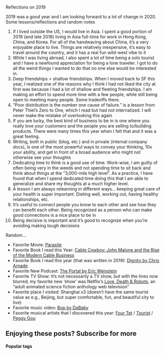 Reflections on 2019

2019 was a good year and I am looking forward to a lot of change in 2020. Some lessons/reflections and random notes

1.  If I lived outside the US, I would live in Asia. I spent a good portion of 2019 (and late 2018) living in Asia full-time for work in Hong Kong, China, and Korea. For all of the handwaving about China, it’s a very enjoyable place to live. Things are relatively inexpensive, it’s easy to travel around the country, and it has a real fun wild-west vibe to it
2.  While I was living abroad, I also spent a lot of time being a solo tourist and I have a newfound appreciation for being a lone traveler. I got to do all the weird things I wanted to do that no one else would be interested in.
3.  Deep friendships > shallow friendships. When I moved back to SF this year, I realized one of the reasons why I think I had not liked the city at first was because I had a lot of shallow and fleeting friendships. I am making an effort to spend more time with a few people, while still being open to meeting many people. Some tradeoffs there.
4.  “Poor distribution is the number one cause of failure.” is a lesson from Peter Thiel’s Zero to One, which I read but had not internalized. I will never make the mistake of overlooking this again
5.  If you are lucky, the best kind of business to be in is one where you really love your customers and the people you are selling to/building products. There were many times this year when I felt that and it was a great feeling.
6.  Writing, both in public (blog, etc.) and in private (internal company docs), is one of the most powerful ways to convey your thinking, 10x your ability, and get in front of a broad audience who might not otherwise see your thoughts
7.  Dedicating time to think is a good use of time. Work-wise, I am guilty of often being very in the weeds and not spending time to sit back and think about things at the “3,000-mile high level”. As a practice, I have found that when I spend dedicated time doing this that I am able to generalize and share my thoughts at a much higher level.
8.  A lesson I am always relearning in different ways… keeping great care of your health is super important. Dieting well, working out, having healthy relationships, etc.
9.  It’s useful to connect people you know to each other and see how they can benefit each other. Being recognized as a person who can make good connections is a nice place to be in
10.  Being decisive is important and it’s good to recognize when you’re avoiding making tough decisions

Random…

-   Favorite Movie: [Parasite](https://t.umblr.com/redirect?z=https%3A%2F%2Fwww.youtube.com%2Fwatch%3Fv%3D5xH0HfJHsaY&t=Mzg3NmEyNmJjMWE4Yzk2MTg3YjdiZWEzMWU0NThkOTg2OTU0ZGExZCwyeFd4enM1Sg%3D%3D&b=t%3AokV1QflKCp7Agf216l_L8Q&p=https%3A%2F%2Fryanrodenbaugh.com%2Fpost%2F189987583482%2Freflections-on-2019&m=1&ref=ryanrodenbaugh.com)
-   Favorite Book I read this Year: [Cable Cowboy: John Malone and the Rise of the Modern Cable Business](https://t.umblr.com/redirect?z=https%3A%2F%2Fwww.goodreads.com%2Fbook%2Fshow%2F679418.Cable_Cowboy&t=NWU4NzA0MGU4MzJhNWVhMzUyNDM0NjZiYjZiNjQwZjI3NGEyY2QyYSwyeFd4enM1Sg%3D%3D&b=t%3AokV1QflKCp7Agf216l_L8Q&p=https%3A%2F%2Fryanrodenbaugh.com%2Fpost%2F189987583482%2Freflections-on-2019&m=1&ref=ryanrodenbaugh.com)
-   Favorite Book I read this year (that was written in 2019): [Dignity by Chris Arnade](https://t.umblr.com/redirect?z=https%3A%2F%2Fwww.goodreads.com%2Fbook%2Fshow%2F38796298-dignity&t=YzQ0MmExMzcxYmYxNWFiZmVjMzRhYTY4MDE1M2ZmYmU3YTBlODA3MiwyeFd4enM1Sg%3D%3D&b=t%3AokV1QflKCp7Agf216l_L8Q&p=https%3A%2F%2Fryanrodenbaugh.com%2Fpost%2F189987583482%2Freflections-on-2019&m=1&ref=ryanrodenbaugh.com)
-   Favorite New Podcast: [The Portal by Eric Weinstein](https://t.umblr.com/redirect?z=https%3A%2F%2Fwww.youtube.com%2Fchannel%2FUCR85PW_B_7_Aisx5vNS7Gjw&t=ZDIyMDgzMGQ0YTQ3ZmE2ZGFmNzg3MTllMTk2NDI2YzVjNGU0NzBkNywyeFd4enM1Sg%3D%3D&b=t%3AokV1QflKCp7Agf216l_L8Q&p=https%3A%2F%2Fryanrodenbaugh.com%2Fpost%2F189987583482%2Freflections-on-2019&m=1&ref=ryanrodenbaugh.com)
-   Favorite TV Show: It’s not necessarily a TV show, but with the lines now blurred, my favorite new ‘show’ was Netflix’s [Love, Death & Robots](https://t.umblr.com/redirect?z=https%3A%2F%2Fen.wikipedia.org%2Fwiki%2FLove%2C_Death_%2526_Robots&t=ZDY3MDY3NTU5NTNhYjRhYWYxMTRjYTY3NTAxOTBmMjA2YzJmOWZkNSwyeFd4enM1Sg%3D%3D&b=t%3AokV1QflKCp7Agf216l_L8Q&p=https%3A%2F%2Fryanrodenbaugh.com%2Fpost%2F189987583482%2Freflections-on-2019&m=1&ref=ryanrodenbaugh.com), an “adult animated science fiction anthology web television”
-   Favorite place I visited: Shanghai x3 (doesn’t have the same tourist value as e.g., Beijing, but super comfortable, fun, and beautiful city to live)
-   Favorite music video: [Bop by DaBaby](https://t.umblr.com/redirect?z=https%3A%2F%2Fwww.youtube.com%2Fwatch%3Fv%3D28hYUZMufDg&t=OGY5MmYwN2JlNmEyNmNkNWMxMGQ2NzQxZTk5MTQzNjg2NjM4NmE2ZiwyeFd4enM1Sg%3D%3D&b=t%3AokV1QflKCp7Agf216l_L8Q&p=https%3A%2F%2Fryanrodenbaugh.com%2Fpost%2F189987583482%2Freflections-on-2019&m=1&ref=ryanrodenbaugh.com)
-   Favorite musical artists that I discovered this year: [Four Tet](https://t.umblr.com/redirect?z=https%3A%2F%2Fwww.youtube.com%2Fwatch%3Fv%3DpeHvj5TedFI%26list%3DPLD8lj82m2VI7t_WK0-Ja2Ze6-NCiApszE%26index%3D4&t=ZmVmMjFkM2Y1NWFiODY0OGEzNzNhNGFmOWNhYWU1MWY1ODUwNjI4NywyeFd4enM1Sg%3D%3D&b=t%3AokV1QflKCp7Agf216l_L8Q&p=https%3A%2F%2Fryanrodenbaugh.com%2Fpost%2F189987583482%2Freflections-on-2019&m=1&ref=ryanrodenbaugh.com) / [Tourist](https://t.umblr.com/redirect?z=https%3A%2F%2Fwww.youtube.com%2Fwatch%3Fv%3DlBwtKSrFyjI&t=YmVmNDY4NGJiNzljMGVmNWRiMmE2OGY5ZTcyNTRhM2RjMjBjMmI1NywyeFd4enM1Sg%3D%3D&b=t%3AokV1QflKCp7Agf216l_L8Q&p=https%3A%2F%2Fryanrodenbaugh.com%2Fpost%2F189987583482%2Freflections-on-2019&m=1&ref=ryanrodenbaugh.com) / [Peggy Gou](https://t.umblr.com/redirect?z=https%3A%2F%2Fwww.youtube.com%2Fwatch%3Fv%3DSlbVgjFvE3I&t=ZTVkNWQ2NDdjMzNhZTIyMGM4ZWZjMzcwNzAzYmFmY2JiNjNmZTBlZSwyeFd4enM1Sg%3D%3D&b=t%3AokV1QflKCp7Agf216l_L8Q&p=https%3A%2F%2Fryanrodenbaugh.com%2Fpost%2F189987583482%2Freflections-on-2019&m=1&ref=ryanrodenbaugh.com)

## Enjoying these posts? Subscribe for more

  

#### Popular tags